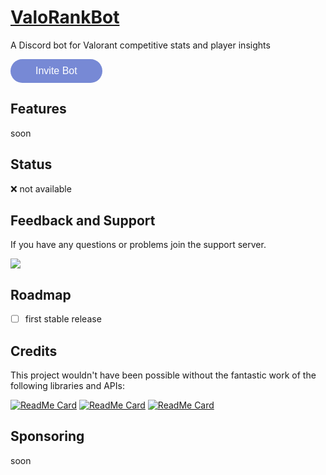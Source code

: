 # [ValoRankBot](https://github.com/timo-development/ValoRankBot)

A Discord bot for Valorant competitive stats and player insights

<style>
    .round-btn {
        display: inline-block;
        padding: 10px 40px;
        border-radius: 50px;
        background-color: #7789d5;
        color: white;
        text-align: center;
        text-decoration: none;
        font-family: Arial, sans-serif;
        font-size: 16px;
        border: none;
        cursor: pointer;
    }

    .round-btn:hover {
        background-color: #5f6da0;
    }
</style>
<a href="#" class="round-btn">Invite Bot</a>

## Features

soon

## Status

:x: not available

## Feedback and Support

If you have any questions or problems join the support server.

<a href="https://discord.com/invite/Kg6tS9FBcE" target="_blank"><img src="https://discordapp.com/api/guilds/1219136466043670649/widget.png?style=banner2"/></a>

## Roadmap

- [ ] first stable release

## Credits

This project wouldn't have been possible without the fantastic work of the following libraries and APIs:

[![ReadMe Card](https://github-readme-stats.vercel.app/api/pin/?username=interactions-py&repo=interactions.py)](https://github.com/interactions-py/interactions.py)
[![ReadMe Card](https://github-readme-stats.vercel.app/api/pin/?username=Henrik-3&repo=unofficial-valorant-api)](https://github.com/Henrik-3/unofficial-valorant-api)
[![ReadMe Card](https://github-readme-stats.vercel.app/api/pin/?username=treeben77&repo=discord-oauth2.py)](https://github.com/treeben77/discord-oauth2.py)

## Sponsoring

soon
